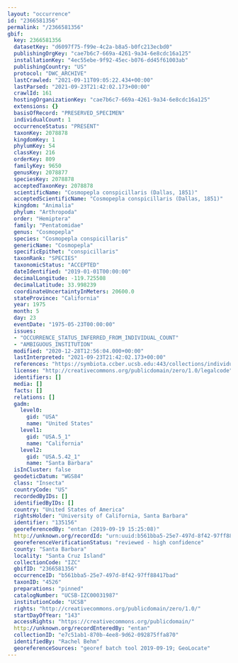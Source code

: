 ```yaml
---
layout: "occurrence"
id: "2366581356"
permalink: "/2366581356"
gbif:
  key: 2366581356
  datasetKey: "d6097f75-f99e-4c2a-b8a5-b0fc213ecbd0"
  publishingOrgKey: "cae7b6c7-669a-4261-9a34-6e8cdc16a125"
  installationKey: "4ec55ebe-9f92-45ec-b076-dd45f61003ab"
  publishingCountry: "US"
  protocol: "DWC_ARCHIVE"
  lastCrawled: "2021-09-11T09:05:22.434+00:00"
  lastParsed: "2021-09-23T21:42:02.173+00:00"
  crawlId: 161
  hostingOrganizationKey: "cae7b6c7-669a-4261-9a34-6e8cdc16a125"
  extensions: {}
  basisOfRecord: "PRESERVED_SPECIMEN"
  individualCount: 1
  occurrenceStatus: "PRESENT"
  taxonKey: 2078878
  kingdomKey: 1
  phylumKey: 54
  classKey: 216
  orderKey: 809
  familyKey: 9650
  genusKey: 2078877
  speciesKey: 2078878
  acceptedTaxonKey: 2078878
  scientificName: "Cosmopepla conspicillaris (Dallas, 1851)"
  acceptedScientificName: "Cosmopepla conspicillaris (Dallas, 1851)"
  kingdom: "Animalia"
  phylum: "Arthropoda"
  order: "Hemiptera"
  family: "Pentatomidae"
  genus: "Cosmopepla"
  species: "Cosmopepla conspicillaris"
  genericName: "Cosmopepla"
  specificEpithet: "conspicillaris"
  taxonRank: "SPECIES"
  taxonomicStatus: "ACCEPTED"
  dateIdentified: "2019-01-01T00:00:00"
  decimalLongitude: -119.725508
  decimalLatitude: 33.998239
  coordinateUncertaintyInMeters: 20600.0
  stateProvince: "California"
  year: 1975
  month: 5
  day: 23
  eventDate: "1975-05-23T00:00:00"
  issues:
  - "OCCURRENCE_STATUS_INFERRED_FROM_INDIVIDUAL_COUNT"
  - "AMBIGUOUS_INSTITUTION"
  modified: "2020-12-28T12:56:04.000+00:00"
  lastInterpreted: "2021-09-23T21:42:02.173+00:00"
  references: "https://symbiota.ccber.ucsb.edu:443/collections/individual/index.php?occid=135156"
  license: "http://creativecommons.org/publicdomain/zero/1.0/legalcode"
  identifiers: []
  media: []
  facts: []
  relations: []
  gadm:
    level0:
      gid: "USA"
      name: "United States"
    level1:
      gid: "USA.5_1"
      name: "California"
    level2:
      gid: "USA.5.42_1"
      name: "Santa Barbara"
  isInCluster: false
  geodeticDatum: "WGS84"
  class: "Insecta"
  countryCode: "US"
  recordedByIDs: []
  identifiedByIDs: []
  country: "United States of America"
  rightsHolder: "University of California, Santa Barbara"
  identifier: "135156"
  georeferencedBy: "entan (2019-09-19 15:25:08)"
  http://unknown.org/recordId: "urn:uuid:b561bba5-25e7-497d-8f42-97ff88417bad"
  georeferenceVerificationStatus: "reviewed - high confidence"
  county: "Santa Barbara"
  locality: "Santa Cruz Island"
  collectionCode: "IZC"
  gbifID: "2366581356"
  occurrenceID: "b561bba5-25e7-497d-8f42-97ff88417bad"
  taxonID: "4526"
  preparations: "pinned"
  catalogNumber: "UCSB-IZC00031987"
  institutionCode: "UCSB"
  rights: "http://creativecommons.org/publicdomain/zero/1.0/"
  startDayOfYear: "143"
  accessRights: "https://creativecommons.org/publicdomain/"
  http://unknown.org/recordEnteredBy: "entan"
  collectionID: "e7c51ab1-870b-4ee8-9d62-092875ffa870"
  identifiedBy: "Rachel Behm"
  georeferenceSources: "georef batch tool 2019-09-19; GeoLocate"
---
```


